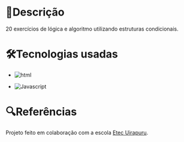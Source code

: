 # 📄Descrição
20 exercícios de lógica e algoritmo utilizando estruturas condicionais.

# 🛠️Tecnologias usadas
- ![html](https://img.shields.io/badge/HTML5-E34F26?style=for-the-badge&logo=html5&logoColor=whitev)

- ![Javascript](https://img.shields.io/badge/JavaScript-F7DF1E?style=for-the-badge&logo=javascript&logoColor=black)

# 🔍Referências 
Projeto feito em colaboração com a escola [Etec Uirapuru](https://www.etecuirapuru.com.br/).
